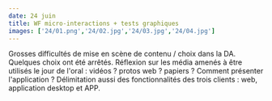 ```yaml
---
date: 24 juin
title: WF micro-interactions + tests graphiques
images: ['24/01.png','24/02.jpg','24/03.jpg','24/04.jpg']
---
```

Grosses difficultés de mise en scène de contenu / choix dans la DA. Quelques choix ont été arrêtés.
Réflexion sur les média amenés à être utilisés le jour de l'oral : vidéos ? protos web ? papiers ? Comment présenter l'application ?
Délimitation aussi des fonctionnalités des trois clients : web, application desktop et APP.
